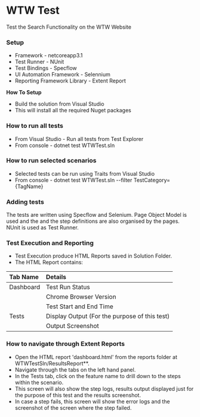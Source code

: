 # WTW Test #

Test the Search Functionality on the WTW Website

### Setup ###

* Framework - netcoreapp3.1
* Test Runner - NUnit
* Test Bindings - Specflow
* UI Automation Framework - Selennium
* Reporting Framework Library - Extent Report

**How To Setup**
* Build the solution from Visual Studio
* This will install all the required Nuget packages

### How to run all tests ###

* From Visual Studio - Run all tests from Test Explorer
* From console - dotnet test  WTWTest.sln

### How to run selected scenarios ###

* Selected tests can be run using Traits from Visual Studio
* From console - dotnet test  WTWTest.sln --filter TestCategory={TagName}

### Adding tests ###
The tests are written using Specflow and Selenium. Page Object Model is used and the and the step definitions are also organised by the pages. NUnit is used as Test Runner. 

### Test Execution and Reporting ###

* Test Execution produce HTML Reports saved in Solution Folder. 
* The HTML Report contains: 

| Tab Name	| Details										|
|:-------	|:----------------------------------------------|
| Dashboard	| Test Run Status								|
|			| Chrome Browser Version						|
|			| Test Start and End Time						|
| Tests		| Display Output (For the purpose of this test) |
|			| Output Screenshot								|

### How to navigate through Extent Reports ###

* Open the HTML report 'dashboard.html' from the reports folder at WTWTestSln/ResultsReport**.
* Navigate through the tabs on the left hand panel. 
* In the Tests tab, click on the feature name to drill down to the steps within the scenario. 
* This screen will also show the step logs, results output displayed just for the purpose of this test and the results screenshot.
* In case a step fails, this screen will show the error logs and the screenshot of the screen where the step failed.